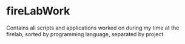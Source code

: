 # fireLabWork
Contains all scripts and applications worked on during my time at the firelab, sorted by programming language, separated by project

